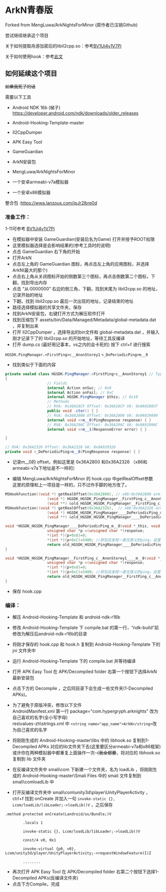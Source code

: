 # ArkN青春版

Forked from MengLuwa/ArkNightsForMinor (原作者已注销Github)

尝试继续继承这个项目

关于如何提取舟游加密后的libil2cpp.so：参考[BV1Ui4y1V7Pi](https://www.bilibili.com/video/BV1Ui4y1V7Pi)

关于如何使用hook：参考[此文](https://www.52pojie.cn/thread-1007314-1-1.html)



## 如何延续这个项目

~~如果我死了的话~~

需要以下工具

* Android NDK 16b (梯子)<br>https://developer.android.com/ndk/downloads/older_releases

* Android-Hooking-Template-master

* Il2CppDumper

* APK Easy Tool

* GameGuardian

* ArkN安装包

* MengLuwa/ArkNightsForMinor

* 一个安卓armeabi-v7a模拟器

* 一个安卓x86模拟器

整合包 :https://wwa.lanzous.com/ipJr2lbre0d


### 准备工作：

1-11可参考 [BV1Ui4y1V7Pi](https://www.bilibili.com/video/BV1Ui4y1V7Pi)

- 在模拟器中安装 GameGuardian(安装后名为Game) 打开并授予ROOT权限
- 这里模拟器选择是会影响结果的(参考工具时的说明)
- 点击 GameGuardian 右下角的开始
- 打开ArkN
- 点击左上角的 GameGuardian 图标，再点击左上角的应用图标，并选择ArkN(最大的那个)
- 点击右上角从关闭图标开始的倒数第三个图标，再点击倒数第二个图标，下翻，找到导出内存
- 点击 “从:0000000” 右边的倒三角，下翻，找到末尾为 libil2cpp.so 的地址，记录开始的地址
- 下翻，找到 libil2cpp.so 最后一次出现的地址，记录结束的地址
- 路径选择模拟器的共享文件夹，保存
- 找到ArkN安装包，右键打开方式为解压软件打开
- 找到压缩包下 assets/bin/Data/Managed/Metadata/global-metadata.dat ，并复制出来
- 打开 Il2CppDumper ，选择导出的bin文件和 global-metadata.dat ，并输入刚才记录下了的 libil2cpp.so 的开始地址，等待工具反编译
- 打开 dump.cs (最好用记事本，vs之内的会卡死的) 按下 ctrl+f 进行搜索

`HGSDK.PingManager.<FirstPing>c__AnonStorey1`
`<_DoPeriodicPing>m__0`

- 找到类似于下面的内容

```csharp
private sealed class HGSDK.PingManager.<FirstPing>c__AnonStorey1 // TypeDefIndex: 14827
{
                   // Fields
                   internal Action onSuc; // 0x8
                   internal Action onFail; // 0xC
                   internal HGSDK.PingManager $this; // 0x10
                   // Methods
                   // RVA: 0x36A18CF Offset: 0x36A18CF VA: 0x9A9288CF
                   public void .ctor() { }
                   // RVA: 0x36A2800 Offset: 0x36A2800 VA: 0x9A929800
                   internal void <>m__0(PingResponse response) { }
                   // RVA: 0x36A296C Offset: 0x36A296C VA: 0x9A92996C
                   internal void <>m__1(ResponseError error) { }

}
```

```csharp
// RVA: 0x36A2326 Offset: 0x36A2326 VA: 0x9A929326
private void <_DoPeriodicPing>m__0(PingResponse response) { }
```

- 记录m__0的 offset，例如这里是 0x36A2800 和0x36A2326 （x86和armeabi-v7a下地址是不一样的）

- 编辑 MengLuwa/ArkNightsForMinor 的  hook.cpp 中getRealOffset参数 <br>这里的原理和上一项目是一样的，只不过作手脚的地方改了。

```cpp
MSHookFunction((void *) getRealOffset(0x36A2800), // x86:0x36A2800 arm:0x395ADF0
                   (void *) HGSDK_HGSDK_PingManager__FirstPing_c__AnonStorey1____m__0,
                   (void **) &old_HGSDK_HGSDK_PingManager__FirstPing_c__AnonStorey1____m__0);
MSHookFunction((void *) getRealOffset(0x36A2326),  // x86:0x36A2326 arm:0x395A814
                   (void *) HGSDK_HGSDK_PingManager____DoPeriodicPing_m__0,
                   (void **) &old_HGSDK_HGSDK_PingManager____DoPeriodicPing_m__0);
```

```cpp
void *HGSDK_HGSDK_PingManager____DoPeriodicPing_m__0(void *_this, void *response){
                   unsigned char *p =(unsigned char *)response;
                   *(int *)(p+0x8)=0;
                   *(int *)(p+0xC)=5400; //抓包后发现一直无意义的ping，这里改一下ping间隙。
                   return old_HGSDK_HGSDK_PingManager____DoPeriodicPing_m__0(_this,response);
}
```

```cpp
void *HGSDK_HGSDK_PingManager__FirstPing_c__AnonStorey1____m__0(void *_this, void *response){
                   unsigned char *p =(unsigned char *)response;
                   *(int *)(p+0x8)=0;
                   *(int *)(p+0xC)=5400; //抓包后发现一直无意义的ping，这里改一下ping间隙。
                   return old_HGSDK_HGSDK_PingManager__FirstPing_c__AnonStorey1____m__0(_this,response);
}
```

- 保存 hook.cpp

### 编译：

- 解压 Android-Hooking-Template 和 android-ndk-r16b
- 修改 Android-Hooking-Template 下 compile.bat 的第一行，“ndk-build”前修改为解压后android-ndk-r16b的目录
- 将刚才保存的 hook.cpp 和 hook.h 复制到 Android-Hooking-Template 下的 jni 文件夹中
- 运行 Android-Hooking-Template 下的 compile.bat  并等待编译
- 打开 APK Easy Tool 在 APK/Decompiled folder 右第一个按钮下选择ArkN最新安装包
- 点击下方的 Decompile ，之后同目录下会生成一些文件夹(1-Decompiled APKs)。
- 为了避免于原版冲突，修改以下文件<br>AndroidManifest.xml 第一行 package="com.hypergryph.arknights" 改为自己喜欢的名字(全小写字母)<br>res\values-zh\strings.xml 中 `<string name="app_name">ArkN</string>`改为自己喜欢的名字
- 将刚刚生成的 Android-Hooking-master\libs 中的 libhook.so 复制到1-Decompiled APKs 对应的lib文件夹下去(这里要区分armeabi-v7a和x86框架) 或许你在两种模拟器中都重复上面操作一次~~（我全都要~~，将对应的 libhook.so 复制到 lib 文件夹

- 在反编译文件夹中 smali\com 下新建一个文件夹，名为 loadLib ，将刚刚生成的 Android-Hooking-master\Smali Files 中的 smali 文件复制到 smali\comloadLib 中
- 打开反编译文件夹中 smali\com\unity3d\player\UnityPlayerActivity ，ctrl+f 找到 onCreate 并加入一句 `invoke-static {}, Lcom/loadLib/libLoader;->loadLib()V` ，之后保存

```
.method protected onCreate(Landroid/os/Bundle;)V

        .locals 1

        invoke-static {}, Lcom/loadLib/libLoader;->loadLib()V

        const/4 v0, 0x1

        invoke-virtual {p0, v0}, Lcom/unity3d/player/UnityPlayerActivity;->requestWindowFeature(I)Z

        ........
```

- 再次打开 APK Easy Tool 在 APK/Decompiled folder 右第二个按钮下选择1-Decompiled APKs(反编译文件夹)
- 点击下方Compile，完成

